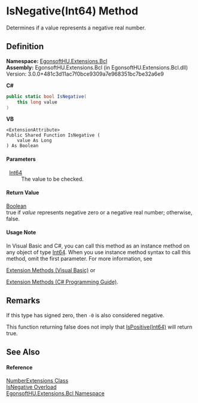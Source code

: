 # IsNegative(Int64) Method


Determines if a value represents a negative real number.



## Definition
**Namespace:** <a href="N_EgonsoftHU_Extensions_Bcl.md">EgonsoftHU.Extensions.Bcl</a>  
**Assembly:** EgonsoftHU.Extensions.Bcl (in EgonsoftHU.Extensions.Bcl.dll) Version: 3.0.0+481c3d11ac7f0bce9309a7e968351bc7be32a6e9

**C#**
``` C#
public static bool IsNegative(
	this long value
)
```
**VB**
``` VB
<ExtensionAttribute>
Public Shared Function IsNegative ( 
	value As Long
) As Boolean
```



#### Parameters
<dl><dt>  <a href="https://learn.microsoft.com/dotnet/api/system.int64" target="_blank" rel="noopener noreferrer">Int64</a></dt><dd>The value to be checked.</dd></dl>

#### Return Value
<a href="https://learn.microsoft.com/dotnet/api/system.boolean" target="_blank" rel="noopener noreferrer">Boolean</a>  
true if *value* represents negative zero or a negative real number; otherwise, false.

#### Usage Note
In Visual Basic and C#, you can call this method as an instance method on any object of type <a href="https://learn.microsoft.com/dotnet/api/system.int64" target="_blank" rel="noopener noreferrer">Int64</a>. When you use instance method syntax to call this method, omit the first parameter. For more information, see <a href="https://docs.microsoft.com/dotnet/visual-basic/programming-guide/language-features/procedures/extension-methods" target="_blank" rel="noopener noreferrer">

Extension Methods (Visual Basic)</a> or <a href="https://docs.microsoft.com/dotnet/csharp/programming-guide/classes-and-structs/extension-methods" target="_blank" rel="noopener noreferrer">

Extension Methods (C# Programming Guide)</a>.

## Remarks

If this type has signed zero, then `-0` is also considered negative.

This function returning false does not imply that <a href="M_EgonsoftHU_Extensions_Bcl_NumberExtensions_IsPositive_5.md">IsPositive(Int64)</a> will return true.


## See Also


#### Reference
<a href="T_EgonsoftHU_Extensions_Bcl_NumberExtensions.md">NumberExtensions Class</a>  
<a href="Overload_EgonsoftHU_Extensions_Bcl_NumberExtensions_IsNegative.md">IsNegative Overload</a>  
<a href="N_EgonsoftHU_Extensions_Bcl.md">EgonsoftHU.Extensions.Bcl Namespace</a>  
